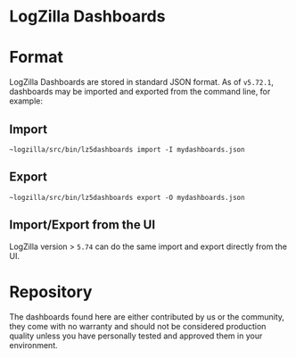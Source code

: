 # LogZilla Dashboards

# Format
LogZilla Dashboards are stored in standard JSON format. As of `v5.72.1`, dashboards may be imported and exported from the command line, for example:

Import
---
	~logzilla/src/bin/lz5dashboards import -I mydashboards.json

Export
---
	~logzilla/src/bin/lz5dashboards export -O mydashboards.json


Import/Export from the UI
---

LogZilla version > `5.74` can do the same import and export directly from the UI.

# Repository
The dashboards found here are either contributed by us or the community, they come with no warranty and should not be considered production quality unless you have personally tested and approved them in your environment.


